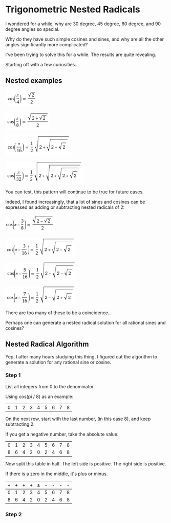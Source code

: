 # Trigonometric Nested Radicals

I wondered for a while, why are 30 degree, 45 degree, 60 degree, and 90 degree angles so special.

Why do they have such simple cosines and sines, and why are all the other angles significantly more complicated?

I've been trying to solve this for a while. The results are quite revealing.

Starting off with a few curiosities..

## Nested examples

![cos1_4](cos1_4.png)

![cos1_8](cos1_8.png)

![cos1_16](cos1_16.png)

![cos1_32](cos1_32.png)

You can test, this pattern will continue to be true for future cases.

Indeed, I found increasingly, that a lot of sines and cosines can be expressed as adding or subtracting nested radicals of 2:

![cos3_8](cos3_8.png)

![cos3_16](cos3_16.png)

![cos5_16](cos5_16.png)

![cos7_16](cos7_16.png)

There are too many of these to be a coincidence..

Perhaps one can generate a nested radical solution for all rational sines and cosines?

## Nested Radical Algorithm

Yep, I after many hours studying this thing, I figured out the algorithm to generate a solution for any rational sine or cosine.

### Step 1

List all integers from 0 to the denominator.

Using cos(pi / 8) as an example:

|  |  |  |  |  |  |  |  |  |
| --- | --- | --- | --- | --- | --- | --- | --- | --- |
| 0 | 1 | 2 | 3 | 4 | 5 | 6 | 7 | 8 |

On the next row, start with the last number, (in this case 8), and keep subtracting 2.

If you get a negative number, take the absolute value:

|  |  |  |  |  |  |  |  |  |
| --- | --- | --- | --- | --- | --- | --- | --- | --- |
| 0 | 1 | 2 | 3 | 4 | 5 | 6 | 7 | 8 |
| 8 | 6 | 4 | 2 | 0 | 2 | 4 | 6 | 8 |

Now split this table in half. The left side is positive. The right side is positive.

If there is a zero in the middle, it's plus or minus.

| + | + | + | + | ± | - | - | - | - |
| --- | --- | --- | --- | --- | --- | --- | --- | --- |
| 0 | 1 | 2 | 3 | 4 | 5 | 6 | 7 | 8 |
| 8 | 6 | 4 | 2 | 0 | 2 | 4 | 6 | 8 |

### Step 2
